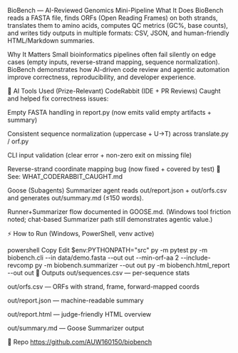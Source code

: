 BioBench — AI-Reviewed Genomics Mini-Pipeline
What It Does
BioBench reads a FASTA file, finds ORFs (Open Reading Frames) on both strands, translates them to amino acids, computes QC metrics (GC%, base counts), and writes tidy outputs in multiple formats: CSV, JSON, and human-friendly HTML/Markdown summaries.

Why It Matters
Small bioinformatics pipelines often fail silently on edge cases (empty inputs, reverse-strand mapping, sequence normalization).
BioBench demonstrates how AI-driven code review and agentic automation improve correctness, reproducibility, and developer experience.

🧠 AI Tools Used (Prize-Relevant)
CodeRabbit (IDE + PR Reviews)
Caught and helped fix correctness issues:

Empty FASTA handling in report.py (now emits valid empty artifacts + summary)

Consistent sequence normalization (uppercase + U→T) across translate.py / orf.py

CLI input validation (clear error + non-zero exit on missing file)

Reverse-strand coordinate mapping bug (now fixed + covered by test)
📄 See: WHAT_CODERABBIT_CAUGHT.md

Goose (Subagents)
Summarizer agent reads out/report.json + out/orfs.csv and generates out/summary.md (≤150 words).

Runner+Summarizer flow documented in GOOSE.md.
(Windows tool friction noted; chat-based Summarizer path still demonstrates agentic value.)

⚡ How to Run
(Windows, PowerShell, venv active)

powershell
Copy
Edit
$env:PYTHONPATH="src"
py -m pytest
py -m biobench.cli --in data/demo.fasta --out out --min-orf-aa 2 --include-revcomp
py -m biobench.summarizer --out out
py -m biobench.html_report --out out
📂 Outputs
out/sequences.csv — per-sequence stats

out/orfs.csv — ORFs with strand, frame, forward-mapped coords

out/report.json — machine-readable summary

out/report.html — judge-friendly HTML overview

out/summary.md — Goose Summarizer output

🔗 Repo
https://github.com/AUW160150/biobench
